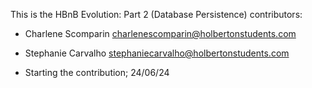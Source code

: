 This is the HBnB Evolution: Part 2 (Database Persistence) contributors:


- Charlene Scomparin <charlenescomparin@holbertonstudents.com>
- Stephanie Carvalho <stephaniecarvalho@holbertonstudents.com>

- Starting the contribution; 24/06/24
